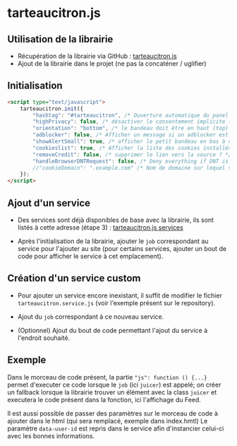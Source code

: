 # tarteaucitron.js


## Utilisation de la librairie

- Récupération de la librairie via GitHub : [tarteaucitron.js](https://github.com/AmauriC/tarteaucitron.js)
- Ajout de la librairie dans le projet (ne pas la concaténer / uglifier)


## Initialisation

```html
<script type="text/javascript">
    tarteaucitron.init({
        "hashtag": "#tarteaucitron", /* Ouverture automatique du panel avec le hashtag */
        "highPrivacy": false, /* désactiver le consentement implicite (en naviguant) ? */
        "orientation": "bottom", /* le bandeau doit être en haut (top) ou en bas (bottom) ? */
        "adblocker": false, /* Afficher un message si un adblocker est détecté */
        "showAlertSmall": true, /* afficher le petit bandeau en bas à droite ? */
        "cookieslist": true, /* Afficher la liste des cookies installés ? */
        "removeCredit": false, /* supprimer le lien vers la source ? */
        "handleBrowserDNTRequest": false, /* Deny everything if DNT is on */
        //"cookieDomain": ".example.com" /* Nom de domaine sur lequel sera posé le cookie pour les sous-domaines */
    });
</script>
```


## Ajout d'un service

- Des services sont déjà disponibles de base avec la librairie, ils sont listés à cette adresse (étape 3) : [tarteaucitron.js services](https://opt-out.ferank.eu/fr/install/)

- Après l'initialisation de la librairie, ajouter le `job` correspondant au service pour l'ajouter au site (pour certains services, ajouter un bout de code pour afficher le service à cet emplacement).


## Création d'un service custom

- Pour ajouter un service encore inexistant, il suffit de modifier le fichier `tarteaucitron.service.js` (voir l'exemple présent sur le repository).

- Ajout du `job` correspondant à ce nouveau service.

- (Optionnel) Ajout du bout de code permettant l'ajout du service à l'endroit souhaité.


## Exemple

Dans le morceau de code présent, la partie `"js": function () {...}` permet d'executer ce code lorsque le `job` (ici `juicer`) est appelé; on créer un fallback lorsque la librairie trouver un élément avec la class `juicer` et executera le code présent dans la fonction, ici l'affichage du Feed.

Il est aussi possible de passer des paramètres sur le morceau de code à ajouter dans le html (qui sera remplacé, exemple dans index.hmtl)
Le paramètre `data-user-id` est repris dans le service afin d'instancier celui-ci avec les bonnes informations.
